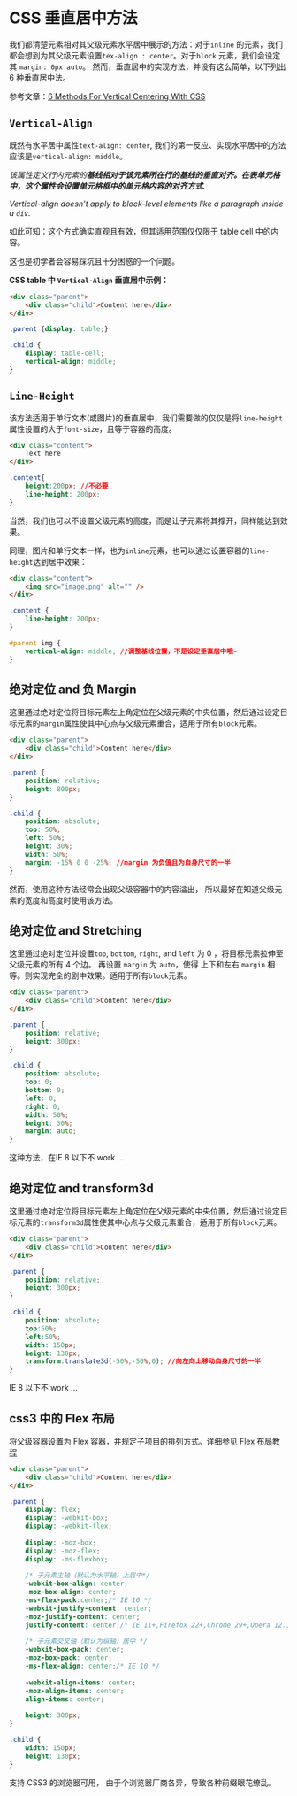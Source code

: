 # CSS 垂直居中方法


我们都清楚元素相对其父级元素水平居中展示的方法：对于`inline` 的元素，我们都会想到为其父级元素设置`tex-align : center`。对于`block` 元素，我们会设定其 `margin: 0px auto`。 
然而，垂直居中的实现方法，并没有这么简单，以下列出 6 种垂直居中法。

参考文章：[6 Methods For Vertical Centering With CSS](http://vanseodesign.com/css/vertical-centering/)

## `Vertical-Align`
既然有水平居中属性`text-align: center`, 我们的第一反应、实现水平居中的方法应该是`vertical-align: middle`。

*该属性定义行内元素的<strong>基线相对于该元素所在行的基线的垂直对齐。在表单元格中，这个属性会设置单元格框中的单元格内容的对齐方式.</strong>*

*Vertical-align doesn’t apply to block-level elements like a paragraph inside a `div`*.


如此可知：这个方式确实直观且有效，但其适用范围仅仅限于 table cell 中的内容。

这也是初学者会容易踩坑且十分困惑的一个问题。

**CSS table 中 `Vertical-Align` 垂直居中示例：**


```html
<div class="parent">
    <div class="child">Content here</div>
</div>
```

```css
.parent {display: table;}

.child {
    display: table-cell;
    vertical-align: middle;
}
```

## `Line-Height`

该方法适用于单行文本(或图片)的垂直居中，我们需要做的仅仅是将`line-height`属性设置的大于`font-size`，且等于容器的高度。

```html
<div class="content">
	Text here
</div>
```

```css
.content{
	height:200px; //不必要
	line-height: 200px;
}
```
当然，我们也可以不设置父级元素的高度，而是让子元素将其撑开，同样能达到效果。

同理，图片和单行文本一样，也为`inline`元素，也可以通过设置容器的`line-height`达到居中效果：

```html
<div class="content">
    <img src="image.png" alt="" />
</div>
```

```css
.content {
    line-height: 200px;
}

#parent img {
    vertical-align: middle; //调整基线位置，不是设定垂直居中哦~
}
```

## 绝对定位 and 负 Margin

这里通过绝对定位将目标元素左上角定位在父级元素的中央位置，然后通过设定目标元素的`margin`属性使其中心点与父级元素重合，适用于所有`block`元素。


```html
<div class="parent">
    <div class="child">Content here</div>
</div>
```
```css
.parent {
	position: relative;
	height: 800px;
}

.child {
    position: absolute;
    top: 50%;
    left: 50%;
    height: 30%;
    width: 50%;
    margin: -15% 0 0 -25%; //margin 为负值且为自身尺寸的一半
}
```
然而，使用这种方法经常会出现父级容器中的内容溢出， 所以最好在知道父级元素的宽度和高度时使用该方法。

## 绝对定位 and Stretching

这里通过绝对定位并设置`top`, `bottom`, `right`, and `left` 为 0 ，将目标元素拉伸至父级元素的所有 4 个边。 再设置 `margin` 为 `auto`，使得 上下和左右 `margin` 相等。则实现完全的剧中效果。适用于所有`block`元素。

```html
<div class="parent">
    <div class="child">Content here</div>
</div>
```

```css
.parent {
	position: relative;
	height: 300px;
}

.child {
    position: absolute;
    top: 0;
    bottom: 0;
    left: 0;
    right: 0;
    width: 50%;
    height: 30%;
    margin: auto;
}
```
这种方法，在IE 8 以下不 work ...

## 绝对定位 and transform3d

这里通过绝对定位将目标元素左上角定位在父级元素的中央位置，然后通过设定目标元素的`transform3d`属性使其中心点与父级元素重合，适用于所有`block`元素。

```html
<div class="parent">
    <div class="child">Content here</div>
</div>
```

```css
.parent {
	position: relative;
	height: 300px;
}

.child {
    position: absolute;
    top:50%;
    left:50%;
    width: 150px;
    height: 130px;
    transform:translate3d(-50%,-50%,0); //向左向上移动自身尺寸的一半
}
```
IE 8 以下不 work ...

## css3 中的 Flex 布局

将父级容器设置为 Flex 容器，并规定子项目的排列方式。详细参见 [Flex 布局教程](http://www.ruanyifeng.com/blog/2015/07/flex-grammar.html?utm_source=tuicool)

```html
<div class="parent">
    <div class="child">Content here</div>
</div>
```

```css
.parent {
	display: flex;
	display: -webkit-box;
	display: -webkit-flex;
	    
	display: -moz-box;
	display: -moz-flex;
	display: -ms-flexbox;
	    
	/* 子元素主轴（默认为水平轴）上居中*/
	-webkit-box-align: center;
	-moz-box-align: center;
	-ms-flex-pack:center;/* IE 10 */
	-webkit-justify-content: center;
	-moz-justify-content: center;
	justify-content: center;/* IE 11+,Firefox 22+,Chrome 29+,Opera 12.1*/
	    
	/* 子元素交叉轴（默认为纵轴）居中 */
	-webkit-box-pack: center;
	-moz-box-pack: center;
	-ms-flex-align: center;/* IE 10 */
	    
	-webkit-align-items: center;
	-moz-align-items: center;
	align-items: center;
	
	height: 300px;
}

.child {
    width: 150px;
    height: 130px;
}
```

支持 CSS3 的浏览器可用， 由于个浏览器厂商各异，导致各种前缀眼花缭乱。